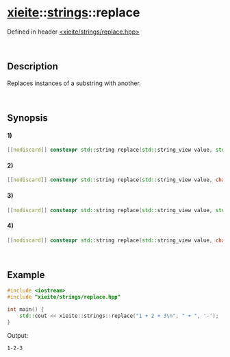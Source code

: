 # [xieite](../../xieite.md)\:\:[strings](../../strings.md)\:\:replace
Defined in header [<xieite/strings/replace.hpp>](../../../include/xieite/strings/replace.hpp)

&nbsp;

## Description
Replaces instances of a substring with another.

&nbsp;

## Synopsis
#### 1)
```cpp
[[nodiscard]] constexpr std::string replace(std::string_view value, std::string_view target, std::string_view replacement, std::size_t start = 0) noexcept;
```
#### 2)
```cpp
[[nodiscard]] constexpr std::string replace(std::string_view value, char target, std::string_view replacement, std::size_t start = 0) noexcept;
```
#### 3)
```cpp
[[nodiscard]] constexpr std::string replace(std::string_view value, std::string_view target, char replacement, std::size_t start = 0) noexcept;
```
#### 4)
```cpp
[[nodiscard]] constexpr std::string replace(std::string_view value, char target, char replacement, std::size_t start = 0) noexcept;
```

&nbsp;

## Example
```cpp
#include <iostream>
#include "xieite/strings/replace.hpp"

int main() {
    std::cout << xieite::strings::replace("1 + 2 + 3\n", " + ", '-');
}
```
Output:
```
1-2-3
```
